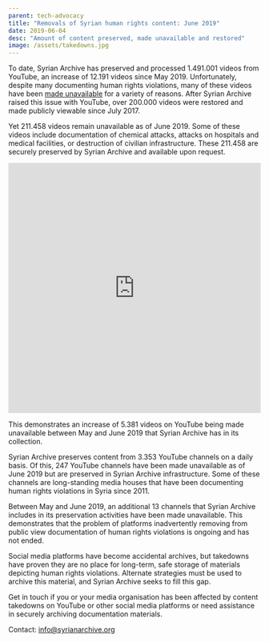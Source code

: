 ```yaml
---
parent: tech-advocacy
title: "Removals of Syrian human rights content: June 2019"
date: 2019-06-04
desc: "Amount of content preserved, made unavailable and restored"
image: /assets/takedowns.jpg
---
```


To date, Syrian Archive has preserved and processed 1.491.001 videos from YouTube, an increase of 12.191 videos since May 2019. Unfortunately, despite many documenting human rights violations, many of these videos have been [made unavailable](https://syrianarchive.org/en/tech-advocacy) for a variety of reasons. After Syrian Archive raised this issue with YouTube, over 200.000 videos were restored and made publicly viewable since July 2017.

Yet 211.458 videos remain unavailable as of June 2019. Some of these videos include documentation of chemical attacks, attacks on hospitals and medical facilities, or destruction of civilian infrastructure. These 211.458 are securely preserved by Syrian Archive and available upon request.


<iframe width="100%" height="500" src="https://www.youtube.com/embed/YZTG_5HeWqs" frameborder="0" allow="accelerometer; autoplay; encrypted-media; gyroscope; picture-in-picture" allowfullscreen></iframe>


This demonstrates an increase of 5.381 videos on YouTube being made unavailable between May and June 2019 that Syrian Archive has in its collection.

Syrian Archive preserves content from 3.353 YouTube channels on a daily basis. Of this, 247 YouTube channels have been made unavailable as of June 2019 but are preserved in Syrian Archive infrastructure. Some of these channels are long-standing media houses that have been documenting human rights violations in Syria since 2011.

Between May and June 2019, an additional 13 channels that Syrian Archive includes in its preservation activities have been made unavailable. This demonstrates that the problem of platforms inadvertently removing from public view documentation of human rights violations is ongoing and has not ended.

Social media platforms have become accidental archives, but takedowns have proven they are no place for long-term, safe storage of materials depicting human rights violations. Alternate strategies must be used to archive this material, and Syrian Archive seeks to fill this gap.

Get in touch if you or your media organisation has been affected by content takedowns on YouTube or other social media platforms or need assistance in securely archiving documentation materials.

Contact: info@syrianarchive.org
